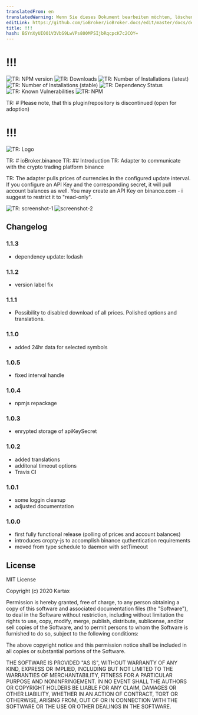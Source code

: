 ```yaml
---
translatedFrom: en
translatedWarning: Wenn Sie dieses Dokument bearbeiten möchten, löschen Sie bitte das Feld "translationsFrom". Andernfalls wird dieses Dokument automatisch erneut übersetzt
editLink: https://github.com/ioBroker/ioBroker.docs/edit/master/docs/de/adapterref/iobroker.binance/README.md
title: !!!
hash: BSYnXyUI001V3VbS9LwVPs800MPSIjbRqcpcK7c2COY=
---
```

# !!!

![TR: NPM version](http://img.shields.io/npm/v/iobroker.binance.svg)
![TR: Downloads](https://img.shields.io/npm/dm/iobroker.binance.svg)
![TR: Number of Installations (latest)](http://iobroker.live/badges/binance-installed.svg)
![TR: Number of Installations (stable)](http://iobroker.live/badges/binance-stable.svg)
![TR: Dependency Status](https://img.shields.io/david/Kartax/iobroker.binance.svg)
![TR: Known Vulnerabilities](https://snyk.io/test/github/Kartax/ioBroker.binance/badge.svg)
![TR: NPM](https://nodei.co/npm/iobroker.binance.png?downloads=true)

TR: # Please note, that this plugin/repository is discontinued (open for adoption)
# !!!
![TR: Logo](../../../en/adapterref/iobroker.binance/admin/binance.png)

TR: # ioBroker.binance
TR: ## Introduction
TR: Adapter to communicate with the crypto trading platform binance

TR: The adapter pulls prices of currencies in the configured update interval.
If you configure an API Key and the corresponding secret, it will pull account balances as well.
You may create an API Key on binance.com - i suggest to restrict it to "read-only".

![TR: screenshot-1](screenshot-1.png) ![screenshot-2](../../../en/adapterref/iobroker.binance/screenshot-2.png)

## Changelog
### 1.1.3
- dependency update: lodash
### 1.1.2
- version label fix
### 1.1.1
- Possibility to disabled download of all prices. Polished options and translations.
### 1.1.0
- added 24hr data for selected symbols
### 1.0.5
- fixed interval handle
### 1.0.4
- npmjs repackage
### 1.0.3
- enrypted storage of apiKeySecret
### 1.0.2
- added translations
- additonal timeout options
- Travis CI
### 1.0.1
- some loggin cleanup
- adjusted documentation
### 1.0.0
- first fully functional release (polling of prices and account balances)
- introduces cropty-js to accomplish binance quthentication requirements
- moved from type schedule to daemon with setTimeout

## License
MIT License

Copyright (c) 2020 Kartax

Permission is hereby granted, free of charge, to any person obtaining a copy
of this software and associated documentation files (the "Software"), to deal
in the Software without restriction, including without limitation the rights
to use, copy, modify, merge, publish, distribute, sublicense, and/or sell
copies of the Software, and to permit persons to whom the Software is
furnished to do so, subject to the following conditions:

The above copyright notice and this permission notice shall be included in all
copies or substantial portions of the Software.

THE SOFTWARE IS PROVIDED "AS IS", WITHOUT WARRANTY OF ANY KIND, EXPRESS OR
IMPLIED, INCLUDING BUT NOT LIMITED TO THE WARRANTIES OF MERCHANTABILITY,
FITNESS FOR A PARTICULAR PURPOSE AND NONINFRINGEMENT. IN NO EVENT SHALL THE
AUTHORS OR COPYRIGHT HOLDERS BE LIABLE FOR ANY CLAIM, DAMAGES OR OTHER
LIABILITY, WHETHER IN AN ACTION OF CONTRACT, TORT OR OTHERWISE, ARISING FROM,
OUT OF OR IN CONNECTION WITH THE SOFTWARE OR THE USE OR OTHER DEALINGS IN THE
SOFTWARE.